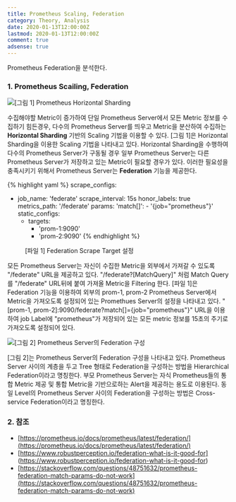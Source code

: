 ```yaml
---
title: Prometheus Scaling, Federation
category: Theory, Analysis
date: 2020-01-13T12:00:00Z
lastmod: 2020-01-13T12:00:00Z
comment: true
adsense: true
---
```


Prometheus Federation을 분석한다.

### 1. Prometheus Scailing, Federation

![[그림 1] Prometheus Horizontal Sharding]({{site.baseurl}}/images/theory_analysis/Prometheus_Scaling_Federation/Prometheus_Scailing.PNG)

수집해야할 Metric이 증가하여 단일 Prometheus Server에서 모든 Metric 정보를 수집하기 힘든경우, 다수의 Prometheus Server를 띄우고 Metric을 분산하여 수집하는 **Horizontal Sharding** 기반의 Scaling 기법을 이용할 수 있다. [그림 1]은 Horizontal Sharding을 이용한 Scaling 기법을 나타내고 있다. Horizontal Sharding을 수행하여 다수의 Prometheus Server가 구동될 경우 일부 Prometheus Server는 다른 Prometheus Server가 저장하고 있는 Metric이 필요할 경우가 있다. 이러한 필요성을 충족시키기 위해서 Prometheus Server는 **Federation** 기능을 제공한다.

{% highlight yaml %}
scrape_configs:
  - job_name: 'federate'
    scrape_interval: 15s
    honor_labels: true
    metrics_path: '/federate'
    params:
      'match[]':
        - '{job="prometheus"}'
    static_configs:
      - targets:
        - 'prom-1:9090'
        - 'prom-2:9090'
{% endhighlight %}
<figure>
<figcaption class="caption">[파일 1] Federation Scrape Target 설정</figcaption>
</figure>

모든 Prometheus Server는 자신이 수집한 Metric을 외부에서 가져갈 수 있도록 "/federate" URL을 제공하고 있다. "/federate?[MatchQuery]" 처럼 Match Query를 "/federate" URL뒤에 붙여 가져올 Metric을 Filtering 한다. [파일 1]은 Federation 기능을 이용하여 외부의 prom-1, prom-2 Prometheus Server에서 Metric을 가져오도록 설정되어 있는 Promethues Server의 설정을 나타내고 있다. "[prom-1, prom-2]:9090/federate?match[]={job="prometheus"}" URL을 이용하여 job Label에 "prometheus"가 저장되어 있는 모든 metric 정보를 15초의 주기로 가져오도록 설정되어 있다.

![[그림 2] Prometheus Server의 Federation 구성]({{site.baseurl}}/images/theory_analysis/Prometheus_Scaling_Federation/Prometheus_Federation.PNG)

[그림 2]는 Prometheus Server의 Federation 구성을 나타내고 있다. Prometheus Server 사이의 계층을 두고 Tree 형태로 Federation을 구성하는 방법을 Hierarchical Federation이라고 명칭한다. 부모 Prometheus Server는 자식 Prometheus들의 통합 Metric 제공 및 통합 Metric을 기반으로하는 Alert을 제공하는 용도로 이용된다. 동일 Level의 Prometheus Server 사이의 Federation을 구성하는 방법은 Cross-service Federation이라고 명칭한다.

### 2. 참조

* [https://prometheus.io/docs/prometheus/latest/federation/](https://prometheus.io/docs/prometheus/latest/federation/)
* [https://www.robustperception.io/federation-what-is-it-good-for]
(https://www.robustperception.io/federation-what-is-it-good-for)
* [https://stackoverflow.com/questions/48751632/prometheus-federation-match-params-do-not-work](https://stackoverflow.com/questions/48751632/prometheus-federation-match-params-do-not-work)